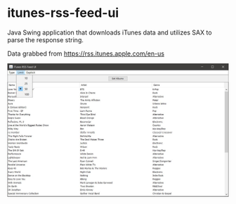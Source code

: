 # itunes-rss-feed-ui
Java Swing application that downloads iTunes data and utilizes SAX to parse the response string.

Data grabbed from https://rss.itunes.apple.com/en-us


![results](https://raw.githubusercontent.com/arre1908/itunes-rss-feed-ui/master/images/results.JPG)
